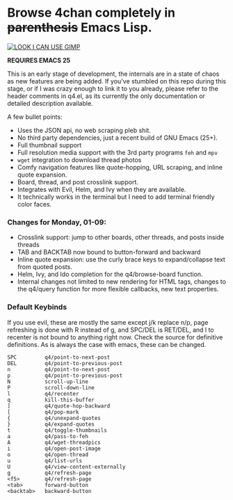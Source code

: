 # Browse 4chan completely in ~~parenthesis~~ Emacs Lisp.

[![LOOK I CAN USE GIMP](https://raw.githubusercontent.com/desvox/q4/brainfuck/qbanner.png)](#banner)

**REQUIRES EMACS 25**

This is an early stage of development, the internals are in a state of chaos as new features are being added. If you've stumbled on this repo during this stage, or if I was crazy enough to link it to you already, please refer to the header comments in q4.el, as its currently the only documentation or detailed description available.

A few bullet points:
  * Uses the JSON api, no web scraping pleb shit.
  * No third party dependencies, just a recent build of GNU Emacs (25+).
  * Full thumbnail support
  * Full resolution media support with the 3rd party programs `feh` and `mpv`
  * `wget` integration to download thread photos
  * Comfy navigation features like quote-hopping, URL scraping, and inline quote expansion.
  * Board, thread, and post crosslink support.
  * Integrates with Evil, Helm, and Ivy when they are available.
  * It technically works in the terminal but I need to add terminal friendly color faces.

### Changes for Monday, 01-09:
  * Crosslink support: jump to other boards, other threads, and posts inside threads
  * TAB and BACKTAB now bound to button-forward and backward
  * Inline quote expansion: use the curly brace keys to expand/collapse text from quoted posts.
  * Helm, Ivy, and Ido completion for the q4/browse-board function.
  * Internal changes not limited to new rendering for HTML <a> tags, changes to the q4/query function for more flexible callbacks, new text properties.

### Default Keybinds
If you use evil, these are mostly the same except j/k replace n/p, page refreshing is done with R instead of g, and SPC/DEL is RET/DEL, and l to recenter is not bound to anything right now. Check the source for definitive definitions. As is always the case with emacs, these can be changed.

    SPC         q4/point-to-next-post
    DEL         q4/point-to-previous-post
    n           q4/point-to-next-post
    p           q4/point-to-previous-post
    N           scroll-up-line
    P           scroll-down-line
    l           q4/recenter
    q           kill-this-buffer
    ]           q4/quote-hop-backward
    [           q4/pop-mark
    {           q4/unexpand-quotes
    }           q4/expand-quotes
    t           q4/toggle-thumbnails
    a           q4/pass-to-feh
    A           q4/wget-threadpics
    i           q4/open-post-image
    o           q4/open-thread
    u           q4/list-urls
    U           q4/view-content-externally
    g           q4/refresh-page
    <f5>        q4/refresh-page
    <tab>       forward-button
    <backtab>   backward-button

